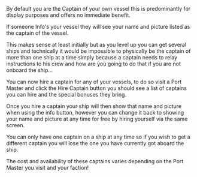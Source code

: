 By default you are the Captain of your own vessel this is predominantly for display purposes and offers no immediate benefit.

If someone Info's your vessel they will see your name and picture listed as the captain of the vessel.

This makes sense at least initially but as you level up you can get several ships and technically it would be impossible to physically be the captain of more than one ship at a time simply because a captain needs to relay instructions to his crew and how are you going to do that if you are not onboard the ship...

You can now hire a captain for any of your vessels, to do so visit a Port Master and click the Hire Captain button you should see a list of captains you can hire and the special bonuses they bring.

Once you hire a captain your ship will then show that name and picture when using the info button, however you can change it back to showing your name and picture at any time for free by hiring yourself via the same screen.

You can only have one captain on a ship at any time so if you wish to get a different captain you will lose the one you have currently got aboard the ship.

The cost and availability of these captains varies depending on the Port Master you visit and your faction!